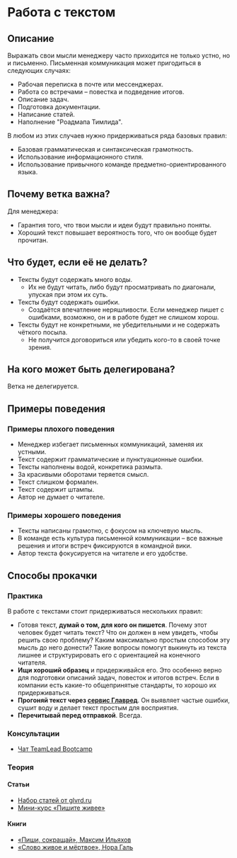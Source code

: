 # Работа с текстом
## Описание
Выражать свои мысли менеджеру часто приходится не только устно, но и письменно. Письменная коммуникация может пригодиться в следующих случаях:
- Рабочая переписка в почте или мессенджерах.
- Работа со встречами – повестка и подведение итогов.
- Описание задач.
- Подготовка документации.
- Написание статей.
- Наполнение "Роадмапа Тимлида".

В любом из этих случаев нужно придерживаться ряда базовых правил:
- Базовая грамматическая и синтаксическая грамотность.
- Использование информационного стиля.
- Использование привычного команде предметно-ориентированного языка.

## Почему ветка важна?
Для менеджера:
- Гарантия того, что твои мысли и идеи будут правильно поняты.
- Хороший текст повышает вероятность того, что он вообще будет прочитан.

## Что будет, если её не делать?
- Тексты будут содержать много воды.
    - Их не будут читать, либо будут просматривать по диагонали, упуская при этом их суть.
- Тексты будут содержать ошибки.
    - Создаётся впечатление неряшливости. Если менеджер пишет с ошибками, возможно, он и в работе будет не слишком хорош.
- Тексты будут не конкретными, не убедительными и не содержать чёткого посыла.
    - Не получится договориться или убедить кого-то в своей точке зрения.

## На кого может быть делегирована?
Ветка не делегируется.

## Примеры поведения
### Примеры плохого поведения
- Менеджер избегает письменных коммуникаций, заменяя их устными.
- Текст содержит грамматические и пунктуационные ошибки.
- Тексты наполнены водой, конкретика размыта.
- За красивыми оборотами теряется смысл.
- Текст слишком формален.
- Текст содержит штампы.
- Автор не думает о читателе.

### Примеры хорошего поведения
- Тексты написаны грамотно, с фокусом на ключевую мысль.
- В команде есть культура письменной коммуникации – все важные решения и итоги встреч фиксируются в командной вики.
- Автор текста фокусируется на читателе и его удобстве.

## Способы прокачки
### Практика
В работе с текстами стоит придерживаться нескольких правил:
- Готовя текст, **думай о том, для кого он пишется**. Почему этот человек будет читать текст? Что он должен в нем увидеть, чтобы решить свою проблему? Каким максимально простым способом эту мысль до него донести? Такие вопросы помогут выкинуть из текста лишнее и структурировать его с ориентацией на конечного читателя.
- **Ищи хороший образец** и придерживайся его. Это особенно верно для подготовки описаний задач, повесток и итогов встреч. Если в компании есть какие-то общепринятые стандарты, то хорошо их придерживаться.
- **Прогоняй текст через [сервис Главред](https://glvrd.ru/)**. Он выявляет частые ошибки, сушит воду и делает текст простым для восприятия.
- **Перечитывай перед отправкой**. Всегда.

### Консультации
- [Чат TeamLead Bootcamp](https://t.me/tlbootcamp)

### Теория
#### Статьи
- [Набор статей от glvrd.ru](https://soviet.glvrd.ru/)
- [Мини-курс «Пишите живее»](https://www.timuroki.ink/thewritingdead)

#### Книги
- [«Пиши, сокращай», Максим Ильяхов](https://book.glvrd.ru/)
- [«Слово живое и мёртвое», Нора Галь](https://www.goodreads.com/book/show/3327751)
